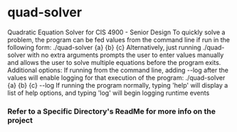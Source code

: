 # quad-solver
Quadratic Equation Solver for CIS 4900 - Senior Design
To quickly solve a problem, the program can be fed values from the command line if run in the following form:
./quad-solver {a} {b} {c}
Alternatively, just running 
./quad-solver 
with no extra arguments prompts the user to enter values manually
and allows the user to solve multiple equations before the program exits.
Additional options:
    If running from the command line, adding --log after the values will enable logging for that execution of the program:
        ./quad-solver {a} {b} {c} --log 
    If running the program normally, typing 'help' will display a list of help options, and typing 'log' will begin logging runtime events
### Refer to a Specific Directory's ReadMe for more info on the project
